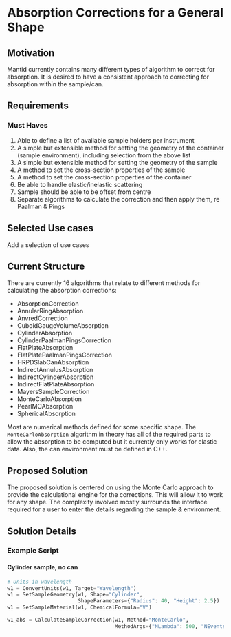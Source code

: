 # Absorption Corrections for a General Shape


## Motivation

Mantid currently contains many different types of algorithm to correct for absorption. It is desired to have a consistent
approach to correcting for absorption within the sample/can.

## Requirements

### Must Haves

1. Able to define a list of available sample holders per instrument
1. A simple but extensible method for setting the geometry of the container (sample environment), including selection from the above list
1. A simple but extensible method for setting the geometry of the sample
1. A method to set the cross-section properties of the sample
1. A method to set the cross-section properties of the container
1. Be able to handle elastic/inelastic scattering
1. Sample should be able to be offset from centre
1. Separate algorithms to calculate the correction and then apply them, re Paalman & Pings

## Selected Use cases

Add a selection of use cases

## Current Structure

There are currently 16 algorithms that relate to different methods for calculating the absorption corrections:

* AbsorptionCorrection
* AnnularRingAbsorption
* AnvredCorrection
* CuboidGaugeVolumeAbsorption
* CylinderAbsorption
* CylinderPaalmanPingsCorrection
* FlatPlateAbsorption
* FlatPlatePaalmanPingsCorrection
* HRPDSlabCanAbsorption
* IndirectAnnulusAbsorption
* IndirectCylinderAbsorption
* IndirectFlatPlateAbsorption
* MayersSampleCorrection
* MonteCarloAbsorption
* PearlMCAbsorption
* SphericalAbsorption

Most are numerical methods defined for some specific shape. The `MonteCarloAbsorption` algorithm in theory has all of the required parts to allow
the absorption to be computed but it currently only works for elastic data. Also, the can environment must be defined in C++.

## Proposed Solution

The proposed solution is centered on using the Monte Carlo approach to provide the calculational engine for the corrections. This will allow it to
work for any shape. The complexity involved mostly surrounds the interface required for a user to enter the details regarding the sample & environment.

## Solution Details


### Example Script


#### Cylinder sample, no can

```python
# Units in wavelength
w1 = ConvertUnits(w1, Target="Wavelength")
w1 = SetSampleGeometry(w1, Shape="Cylinder",
                       ShapeParameters={"Radius": 40, "Height": 2.5})
w1 = SetSampleMaterial(w1, ChemicalFormula="V")

w1_abs = CalculateSampleCorrection(w1, Method="MonteCarlo",
                                   MethodArgs={"NLambda": 500, "NEvents": 300})
```
